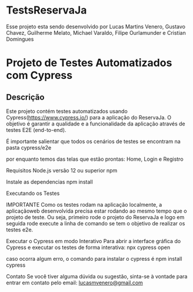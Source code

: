 # TestsReservaJa

Esse projeto esta sendo desenvolvido por Lucas Martins Venero, Gustavo Chavez, Guilherme Melato, Michael Varaldo, Filipe Ourlamunder e Cristian Domingues

# Projeto de Testes Automatizados com Cypress

## Descrição

Este projeto contém testes automatizados usando Cypress(https://www.cypress.io/) para a aplicação do ReservaJa. O objetivo é garantir a qualidade e a funcionalidade da aplicação através de testes E2E (end-to-end).

É importante salientar que todos os cenários de testes se encontram na pasta cypress/e2e

por enquanto temos das telas que estão prontas: Home, Login e Registro

Requisitos
Node.js versão 12 ou superior
npm

Instale as dependencias
npm install

Executando os Testes

IMPORTANTE
Como os testes rodam na aplicação localmente, a aplicaçãoweb desenvolvida precisa estar rodando ao mesmo tempo que o projeto de teste. Ou seja, primeiro rode o projeto do ReservaJa e logo em seguida rode execute a linha de comando se tem o objetivo de realizar os testes e2e.

Executar o Cypress em modo Interativo
Para abrir a interface gráfica do Cypress e executar os testes de forma interativa:
npx cypress open

caso ocorra algum erro, o comando para instalar o cypress é npm install cypress

Contato
Se você tiver alguma dúvida ou sugestão, sinta-se à vontade para entrar em contato pelo email: lucasmvenero@gmail.com
